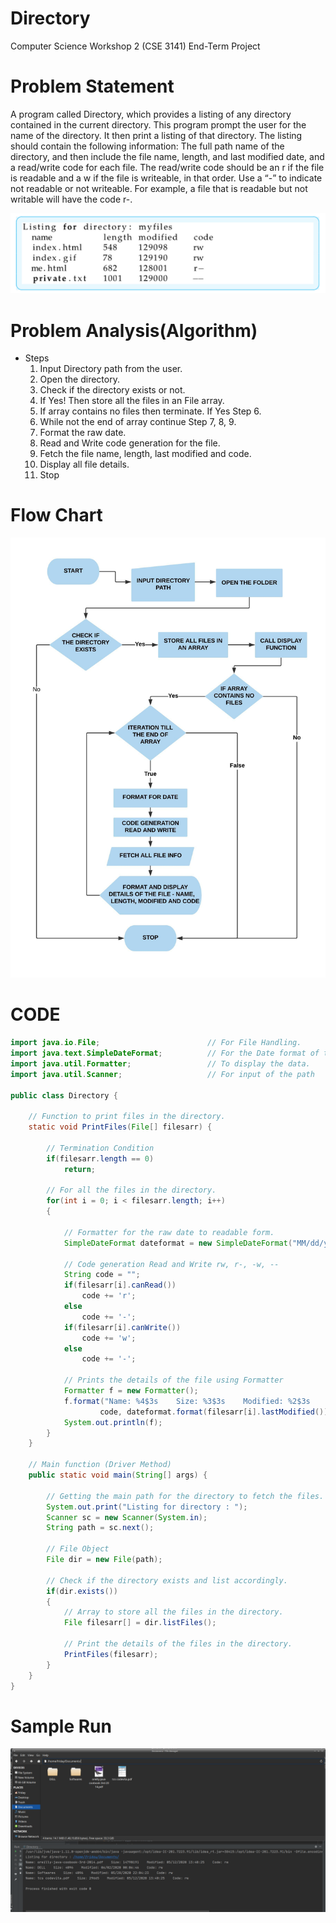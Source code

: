 # Directory
Computer Science Workshop 2 (CSE 3141) End-Term Project

# Problem Statement
A program called Directory, which provides a listing of any
directory contained in the current directory. This program prompt the 
user for the name of the directory. It then print a listing of 
that directory. 
The listing should contain the following
information: The full path name of the directory, and then include the
file name, length, and last modified date, and a read/write code for
each file. The read/write code should be an r if the file is readable and
a w if the file is writeable, in that order. Use a “-” to indicate not
readable or not writeable. For example, a file that is readable but not
writable will have the code r-.

![Problem Demo](/images/image.png)

# Problem Analysis(Algorithm)
 - Steps
    1. Input Directory path from the user.
    2. Open the directory.
    3. Check if the directory exists or not.
    4. If Yes! Then store all the files in an File array.
    5. If array contains no files then terminate. If Yes Step 6.
    6. While not the end of array continue Step 7, 8, 9.
    7. Format the raw date.
    8. Read and Write code generation for the file.
    9. Fetch the file name, length, last modified and code.
    10. Display all file details.
    11. Stop

# Flow Chart
![Algorithm Flow Chart](/images/csw.jpeg)

# CODE
```java
import java.io.File;                        // For File Handling.
import java.text.SimpleDateFormat;          // For the Date format of the raw data.
import java.util.Formatter;                 // To display the data.
import java.util.Scanner;                   // For input of the path

public class Directory {

    // Function to print files in the directory.
    static void PrintFiles(File[] filesarr) {

        // Termination Condition
        if(filesarr.length == 0)
            return;

        // For all the files in the directory.
        for(int i = 0; i < filesarr.length; i++)
        {

            // Formatter for the raw date to readable form.
            SimpleDateFormat dateformat = new SimpleDateFormat("MM/dd/yyyy HH:mm:ss");

            // Code generation Read and Write rw, r-, -w, --
            String code = "";
            if(filesarr[i].canRead())
                code += 'r';
            else
                code += '-';
            if(filesarr[i].canWrite())
                code += 'w';
            else
                code += '-';

            // Prints the details of the file using Formatter
            Formatter f = new Formatter();
            f.format("Name: %4$3s    Size: %3$3s    Modified: %2$3s    Code: %s",
                    code, dateformat.format(filesarr[i].lastModified()), filesarr[i].length(), filesarr[i].getName());
            System.out.println(f);
        }
    }

    // Main function (Driver Method)
    public static void main(String[] args) {

        // Getting the main path for the directory to fetch the files.
        System.out.print("Listing for directory : ");
        Scanner sc = new Scanner(System.in);
        String path = sc.next();

        // File Object
        File dir = new File(path);

        // Check if the directory exists and list accordingly.
        if(dir.exists())
        {
            // Array to store all the files in the directory.
            File filesarr[] = dir.listFiles();

            // Print the details of the files in the directory.
            PrintFiles(filesarr);
        }
    }
}
```
# Sample Run

![Algorithm Flow Chart](/images/inputandoutput.jpeg)
